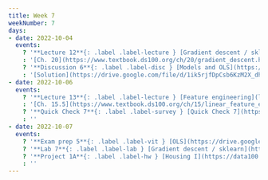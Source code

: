 ```yaml
---
title: Week 7
weekNumber: 7
days:
- date: 2022-10-04
  events:
    ? '**Lecture 12**{: .label .label-lecture } [Gradient descent / sklearn](lecture/lec12)'
    : '[Ch. 20](https://www.textbook.ds100.org/ch/20/gradient_descent.html)'
    ? '**Discussion 6**{: .label .label-disc } [Models and OLS](https://drive.google.com/file/d/1p8w4ohY24t_7ajq2F8uWseMdFKzk601s/view?usp=sharing)' 
    : '[Solution](https://drive.google.com/file/d/1ik5rjfDpCsb6KzM2X_dh2flxiPZH7Vmd/view?usp=sharing), [Recording](https://bcourses.berkeley.edu/courses/1518286/external_tools/78985)'
- date: 2022-10-06
  events:
    ? '**Lecture 13**{: .label .label-lecture } [Feature engineering](lecture/lec13)'
    : '[Ch. 15.5](https://www.textbook.ds100.org/ch/15/linear_feature_eng.html)'
    ? '**Quick Check 7**{: .label .label-survey } [Quick Check 7](https://www.gradescope.com/courses/422877/assignments/2321933) (due Oct 10; release at 11am)'
    : ''
- date: 2022-10-07
  events:
    ? '**Exam prep 5**{: .label .label-vit } [OLS](https://drive.google.com/file/d/13zmdcTi-YU_DJRuSmi8VIrKwKX8JBsgy/view?usp=sharing) '
    ? '**Lab 7**{: .label .label-lab } [Gradient descent / sklearn](https://data100.datahub.berkeley.edu/hub/user-redirect/git-pull?repo=https%3A%2F%2Fgithub.com%2FDS-100%2Ffa22&branch=main&urlpath=lab%2Ftree%2Ffa22%2Flab%2Flab07%2Flab07.ipynb)'
    ? '**Project 1A**{: .label .label-hw } [Housing I](https://data100.datahub.berkeley.edu/hub/user-redirect/git-pull?repo=https%3A%2F%2Fgithub.com%2FDS-100%2Ffa22&branch=main&urlpath=lab%2Ftree%2Ffa22%2Fproj%2Fproj1a%2Fproj1a.ipynb)'
    : ''
---
```

